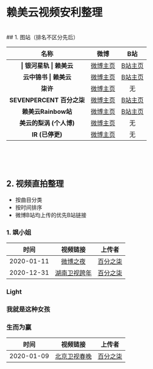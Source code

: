 # 赖美云视频安利整理
<br>
##  1. 图站（排名不区分先后）

| 名称       |  微博 |  B站  |
| :----:   | :----:  | :----:  |
| **\| 银河星轨 \| 赖美云**  | [微博主页](https://weibo.com/u/6603926330) | [B站主页](https://space.bilibili.com/396322446)  |
| **云中锦书 \| 赖美云**  | [微博主页]() | [B站主页](https://space.bilibili.com/396873015?)  |
| **柒许**  | [微博主页]() | 无  |
| **SEVENPERCENT 百分之柒**  | [微博主页]() | [B站主页](https://space.bilibili.com/516737948)  |
| **赖美云Rainbow站**  | [微博主页]() | [B站主页]()  |
| **美云的梨涡 (个人博)**  | [微博主页]() | 无  |
| **IR (已停更)**  | [微博主页]() | 无  |


<br><br><br>
## 2. 视频直拍整理

 - 按曲目分类
 - 按时间排序
 - 微博B站均上传的优先B站链接

### 1. 飒小姐
| 时间       |  视频链接 |  上传者  |
| :----:   | :----:  | :----:  |
| 2020-01-11    | [微博之夜](https://www.bilibili.com/video/av93748455) |   [百分之柒](https://space.bilibili.com/516737948)     |
| 2020-12-31    | [湖南卫视跨年](https://www.bilibili.com/video/av93744542) |   [百分之柒](https://space.bilibili.com/516737948)     |

### Light
### 我就是这种女孩
### 生而为赢
| 时间       |  视频链接 |  上传者  |
| :----:   | :----:  | :----:  |
| 2020-01-09    | [北京卫视春晚](https://www.bilibili.com/video/av93749911) |   [百分之柒](https://space.bilibili.com/516737948)     |

